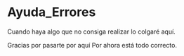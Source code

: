 # Ayuda_Errores
Cuando haya algo que no consiga realizar lo colgaré aquí.

Gracias por pasarte por aquí
Por ahora está todo correcto.
